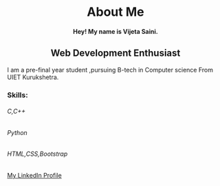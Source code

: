 <h1 align="center"> About Me</h1>

<h4 align="center">Hey! My name is Vijeta Saini.</h4>
<h2 align="center">Web Development Enthusiast</h2>
<p>I am a pre-final year student ,pursuing B-tech in Computer science From UIET Kurukshetra.

###  Skills:

<h6>C,C++</h6>
<h6>Python</h6>
<h6>HTML,CSS,Bootstrap</h6>

<a href="https://www.linkedin.com/in/vijeta-saini-152978199" target="_blank" >My LinkedIn Profile</a>

